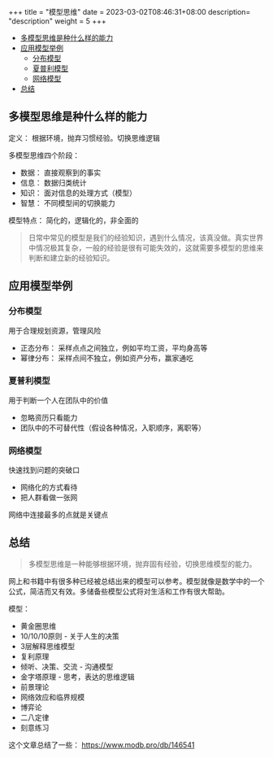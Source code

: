 +++
title = "模型思维"
date =  2023-03-02T08:46:31+08:00
description= "description"
weight = 5
+++

- [多模型思维是种什么样的能力](#多模型思维是种什么样的能力)
- [应用模型举例](#应用模型举例)
  - [分布模型](#分布模型)
  - [夏普利模型](#夏普利模型)
  - [网络模型](#网络模型)
- [总结](#总结)


## 多模型思维是种什么样的能力

定义： 根据环境，抛弃习惯经验。切换思维逻辑

多模型思维四个阶段：
- 数据： 直接观察到的事实
- 信息： 数据归类统计
- 知识： 面对信息的处理方式（模型）
- 智慧： 不同模型间的切换能力

模型特点： 简化的，逻辑化的，非全面的

> 日常中常见的模型是我们的经验知识，遇到什么情况，该真没做。真实世界中情况极其复杂，一般的经验是很有可能失效的，这就需要多模型的思维来判断和建立新的经验知识。

## 应用模型举例

### 分布模型

用于合理规划资源，管理风险

- 正态分布： 采样点点之间独立，例如平均工资，平均身高等
- 幂律分布： 采样点间不独立，例如资产分布，赢家通吃

### 夏普利模型

用于判断一个人在团队中的价值

- 忽略资历只看能力
- 团队中的不可替代性（假设各种情况，入职顺序，离职等）

### 网络模型

快速找到问题的突破口

- 网络化的方式看待
- 把人群看做一张网

网络中连接最多的点就是关键点

## 总结

> 多模型思维是一种能够根据环境，抛弃固有经验，切换思维模型的能力。

网上和书籍中有很多种已经被总结出来的模型可以参考。模型就像是数学中的一个公式，简洁而又有效。多储备些模型公式将对生活和工作有很大帮助。

模型：
- 黄金圈思维
- 10/10/10原则 - 关于人生的决策
- 3层解释思维模型
- 复利原理
- 倾听、决策、交流 - 沟通模型
- 金字塔原理 - 思考，表达的思维逻辑
- 前景理论
- 网络效应和临界规模
- 博弈论
- 二八定律
- 刻意练习

这个文章总结了一些： https://www.modb.pro/db/146541
